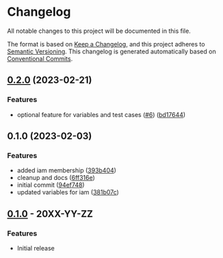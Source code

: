 # Changelog

All notable changes to this project will be documented in this file.

The format is based on
[Keep a Changelog](https://keepachangelog.com/en/1.0.0/),
and this project adheres to
[Semantic Versioning](https://semver.org/spec/v2.0.0.html).
This changelog is generated automatically based on [Conventional Commits](https://www.conventionalcommits.org/en/v1.0.0/).

## [0.2.0](https://github.com/GoogleCloudPlatform/terraform-google-cloud-functions/compare/v0.1.0...v0.2.0) (2023-02-21)


### Features

* optional feature for variables and test cases ([#6](https://github.com/GoogleCloudPlatform/terraform-google-cloud-functions/issues/6)) ([bd17644](https://github.com/GoogleCloudPlatform/terraform-google-cloud-functions/commit/bd176444025403a4d184a4099c6c4b26fcf43818))

## 0.1.0 (2023-02-03)


### Features

* added iam membership ([393b404](https://github.com/GoogleCloudPlatform/terraform-google-cloud-functions/commit/393b404bd39294533b873689874fc43964cec9c5))
* cleanup and docs ([6ff316e](https://github.com/GoogleCloudPlatform/terraform-google-cloud-functions/commit/6ff316ef8c1fd3230246091e984e1a8ca3a188a0))
* initial commit ([94ef748](https://github.com/GoogleCloudPlatform/terraform-google-cloud-functions/commit/94ef748b132d1cad8b0928b040621cf901edab7f))
* updated variables for iam ([381b07c](https://github.com/GoogleCloudPlatform/terraform-google-cloud-functions/commit/381b07c5dfee60475e13576b8c7d189bd61bad4f))

## [0.1.0](https://github.com/terraform-google-modules/terraform-google-cloud-functions/releases/tag/v0.1.0) - 20XX-YY-ZZ

### Features

- Initial release

[0.1.0]: https://github.com/terraform-google-modules/terraform-google-cloud-functions/releases/tag/v0.1.0
